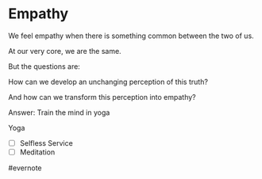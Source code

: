 # Empathy

We feel empathy when there is something common between the two of us.

At our very core, we are the same.

But the questions are:

How can we develop an unchanging perception of this truth?

And how can we transform this perception into empathy?

Answer: Train the mind in yoga

Yoga

- [ ] Selfless Service
- [ ] Meditation

\#evernote


